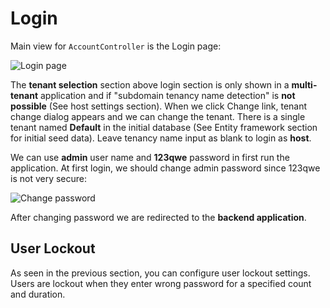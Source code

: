 # Login

Main view for `AccountController` is the Login page:

<img src="D:/Github/documents/docs/en/images/login-screen-3.png" alt="Login page" class="img-thumbnail" />

The **tenant selection** section above login section is only shown in a **multi-tenant** application and if "subdomain tenancy name detection" is **not possible** (See host settings section). When we click Change link, tenant change dialog appears and we can change the tenant. There is a single tenant named **Default** in the initial database (See Entity framework section for initial seed data). Leave tenancy name input as blank to login as **host**.

We can use **admin** user name and **123qwe** password in first run the application. At first login, we should change admin password since 123qwe is not very secure:

<img src="D:/Github/documents/docs/en/images/account-change-password-1.png" alt="Change password" class="img-thumbnail" />

After changing password we are redirected to the **backend application**.

## User Lockout

As seen in the previous section, you can configure user lockout settings. Users are lockout when they enter wrong password for a specified count and duration.